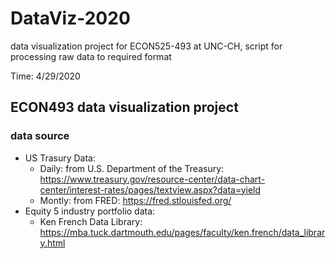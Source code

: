 # DataViz-2020
data visualization project for ECON525-493 at UNC-CH, script for processing raw data to required format

Time: 4/29/2020

## ECON493 data visualization project

### data source
+ US Trasury Data:
    - Daily: from U.S. Department of the Treasury: https://www.treasury.gov/resource-center/data-chart-center/interest-rates/pages/textview.aspx?data=yield
    - Montly: from FRED: https://fred.stlouisfed.org/
+ Equity 5 industry portfolio data:
    - Ken French Data Library: https://mba.tuck.dartmouth.edu/pages/faculty/ken.french/data_library.html
    
